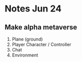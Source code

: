 # Notes Jun 24
## Make alpha metaverse
1. Plane (ground)
2. Player Character / Controller
3. Chat
4. Environment
